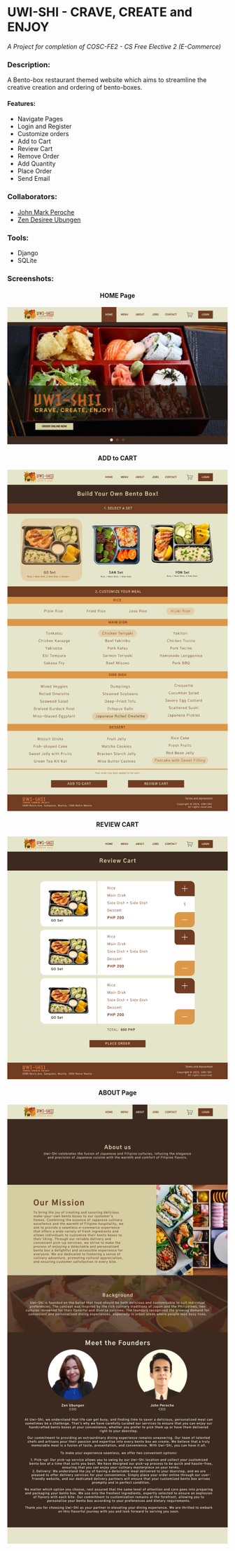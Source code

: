 <h1>UWI-SHI - CRAVE, CREATE and ENJOY</h1>
<i>A Project for completion of COSC-FE2 - CS Free Elective 2 (E-Commerce)</i>

### Description:
 A Bento-box restaurant themed website which aims to streamline the creative creation and ordering of bento-boxes.

#### Features:
- Navigate Pages
- Login and Register
- Customize orders
- Add to Cart
- Review Cart
- Remove Order
- Add Quantity
- Place Order
- Send Email


### Collaborators:

- [John Mark Peroche](https://github.com/Java-rice)
- [Zen Desiree Ubungen](https://github.com/zxnoia)

### Tools:
- Django
- SQLite

### Screenshots:

<p align="center">
    <h4 align="center">HOME Page</h4>
    <img src="./img/HOME.png" alt="Home Page")/>
    <h4 align="center">ADD to CART</h4>
    <img src="./img//CART_%20ADD.png" alt="Add to Cart Page")/>
    <h4 align="center">REVIEW CART</h4>
    <img src="./img//CART_%20REVIEW.png" alt="Review Cart Page")/>
    <h4 align="center">ABOUT Page</h4>
    <img src="./img/ABOUT.png" alt="About Page")/>
</p>

